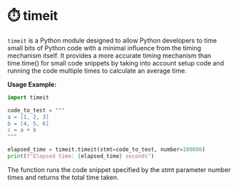 # ⏱️ timeit

`timeit` is a Python module designed to allow Python developers to time small bits of Python code with a minimal influence from the timing mechanism itself. It provides a more accurate timing mechanism than time.time() for small code snippets by taking into account setup code and running the code multiple times to calculate an average time.

**Usage Example:**

```python
import timeit

code_to_test = """
a = [1, 2, 3]
b = [4, 5, 6]
c = a + b
"""

elapsed_time = timeit.timeit(stmt=code_to_test, number=100000)
print(f"Elapsed time: {elapsed_time} seconds")
```

The function runs the code snippet specified by the stmt parameter number times and returns the total time taken.